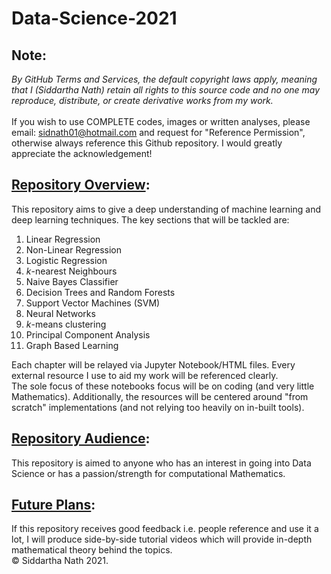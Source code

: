 # Data-Science-2021
## Note: 
*By GitHub Terms and Services, the default copyright laws apply, meaning that I (Siddartha Nath) retain all rights to this source code and no one may reproduce, distribute, or create derivative works from my work.*
<br>
<br>
If you wish to use COMPLETE codes, images or written analyses, please email: sidnath01@hotmail.com and request for "Reference Permission", otherwise always reference this Github repository. I would greatly appreciate the acknowledgement! 
## <ins>Repository Overview</ins>:
This repository aims to give a deep understanding of machine learning and deep learning techniques. The key sections that will be tackled are:
<br>
1. Linear Regression
2. Non-Linear Regression
3. Logistic Regression
4. *k*-nearest Neighbours
5. Naive Bayes Classifier 
6. Decision Trees and Random Forests
7. Support Vector Machines (SVM)
8. Neural Networks
9. *k*-means clustering
10. Principal Component Analysis
11. Graph Based Learning

Each chapter will be relayed via Jupyter Notebook/HTML files. Every external resource I use to aid my work will be referenced clearly.
<br>
The sole focus of these notebooks focus will be on coding (and very little Mathematics). Additionally, the resources will be centered around "from scratch" implementations (and not relying too heavily on in-built tools). 
<br>
## <ins>Repository Audience</ins>:
This repository is aimed to anyone who has an interest in going into Data Science or has a passion/strength for computational Mathematics.
<br>
## <ins>Future Plans</ins>:
If this repository receives good feedback i.e. people reference and use it a lot, I will produce side-by-side tutorial videos which will provide in-depth mathematical theory behind the topics.
<br>
© Siddartha Nath 2021. 
